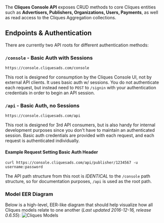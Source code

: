 The **Cliques Console API** exposes CRUD methods to core Cliques entities such as **Advertisers, Publishers,
Organizations, Users, Payments**, as well as read access to the Cliques Aggregation collections.

## Endpoints & Authentication
There are currently two API roots for different authentication methods:

### `/console` - Basic Auth with Sessions
```
https://console.cliquesads.com/console
```
This root is designed for consumption by the Cliques Console UI, not by external API clients. It uses basic auth w/ sessions.
You do not authenticate each request, but instead need to `POST` to `/signin` with your authentication credentials in
order to begin an API session.

### `/api` - Basic Auth, no Sessions
```
https://console.cliquesads.com/api
```
This root is designed for 3rd API consumers, but is also handy for internal development purposes since you don't have to
maintain an authenticated session. Basic auth credentials are provided with each request, and each request is authenticated
individually.

#### Example Request Setting Basic Auth Header
```
curl https://console.cliquesads.com/api/publisher/1234567 -u username:password
```

The API path structure from this root is *IDENTICAL* to the `/console` path structure, so for documentation purposes,
`/api` is used as the root path.

### Model EER Diagram
Below is a high-level, EER-like diagram that should help visualize how all Cliques models relate to one another (*Last updated 2016-12-16, release 0.6.55*):
![Cliques Models](https://storage.googleapis.com/cliquesads-docs-images/Database%20architecture%20-%20Page%201%20(1).png)





